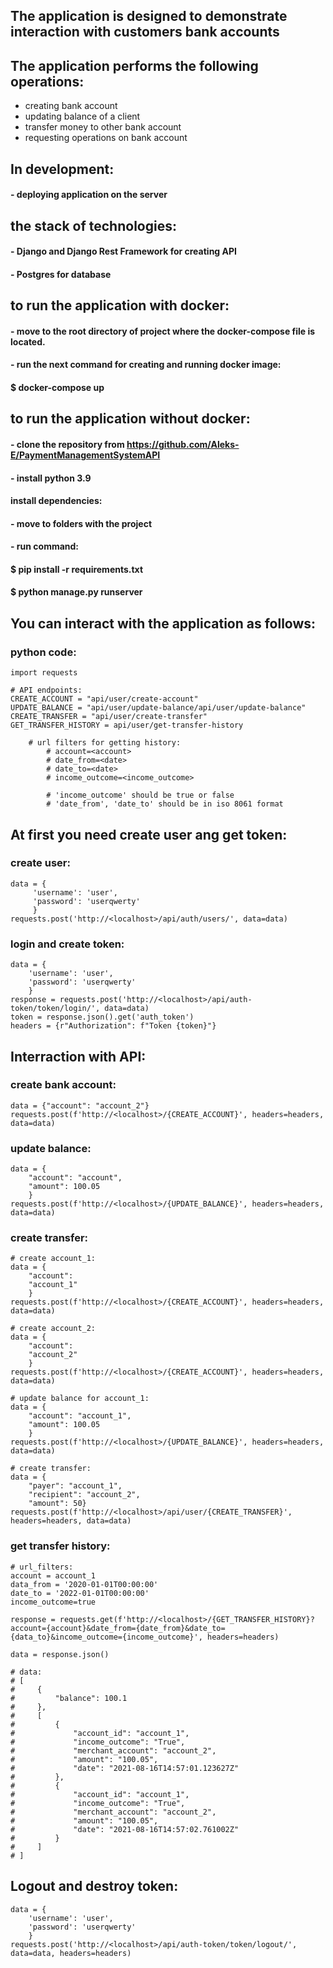 ## The application is designed to demonstrate interaction with customers bank accounts

## The application performs the following operations:

- creating bank account
- updating balance of a client
- transfer money to other bank account
- requesting operations on bank account

## In development:
#### - deploying application on the server

## the stack of technologies:
#### - Django and Django Rest Framework for creating API
#### - Postgres for database


## to run the application with docker:

#### - move to the root directory of project where the docker-compose file is located.
#### - run the next command for creating and running docker image:
#### $ docker-compose up

## to run the application without docker:

#### - clone the repository from https://github.com/Aleks-E/PaymentManagementSystemAPI
#### - install python 3.9
#### install dependencies:
#### - move to folders with the project
#### - run command:
#### $ pip install -r requirements.txt
#### $ python manage.py runserver

## You can interact with the application as follows:

### python code:
    import requests
    
    # API endpoints:
    CREATE_ACCOUNT = "api/user/create-account"
    UPDATE_BALANCE = "api/user/update-balance/api/user/update-balance"
    CREATE_TRANSFER = "api/user/create-transfer"
    GET_TRANSFER_HISTORY = api/user/get-transfer-history
    
        # url filters for getting history:   
            # account=<account>     
            # date_from=<date>
            # date_to=<date>
            # income_outcome=<income_outcome>
            
            # 'income_outcome' should be true or false 
            # 'date_from', 'date_to' should be in iso 8061 format


## At first you need create user ang get token:

### create user:
    data = {
         'username': 'user',
         'password': 'userqwerty'
         }
    requests.post('http://<localhost>/api/auth/users/', data=data)

### login and create token:
    data = {
        'username': 'user', 
        'password': 'userqwerty'
        }
    response = requests.post('http://<localhost>/api/auth-token/token/login/', data=data)
    token = response.json().get('auth_token')
    headers = {r"Authorization": f"Token {token}"}

## Interraction with API:

### create bank account:
    data = {"account": "account_2"}
    requests.post(f'http://<localhost>/{CREATE_ACCOUNT}', headers=headers, data=data)

### update balance:
    data = {
        "account": "account", 
        "amount": 100.05
        }
    requests.post(f'http://<localhost>/{UPDATE_BALANCE}', headers=headers, data=data)

### create transfer:
    # create account_1:
    data = {
        "account": 
        "account_1"
        }
    requests.post(f'http://<localhost>/{CREATE_ACCOUNT}', headers=headers, data=data)
    
    # create account_2:
    data = {
        "account": 
        "account_2"
        }
    requests.post(f'http://<localhost>/{CREATE_ACCOUNT}', headers=headers, data=data)
    
    # update balance for account_1:
    data = {
        "account": "account_1", 
        "amount": 100.05
        }
    requests.post(f'http://<localhost>/{UPDATE_BALANCE}', headers=headers, data=data)
    
    # create transfer:
    data = {
        "payer": "account_1", 
        "recipient": "account_2", 
        "amount": 50}
    requests.post(f'http://<localhost>/api/user/{CREATE_TRANSFER}', headers=headers, data=data)

### get transfer history:
    # url_filters:
    account = account_1
    data_from = '2020-01-01T00:00:00'
    date_to = '2022-01-01T00:00:00'
    income_outcome=true
  
    response = requests.get(f'http://<localhost>/{GET_TRANSFER_HISTORY}?account={account}&date_from={date_from}&date_to={data_to}&income_outcome={income_outcome}', headers=headers)
    
    data = response.json()

    # data:
    # [
    #     {
    #         "balance": 100.1
    #     },
    #     [
    #         {
    #             "account_id": "account_1",
    #             "income_outcome": "True",
    #             "merchant_account": "account_2",
    #             "amount": "100.05",
    #             "date": "2021-08-16T14:57:01.123627Z"
    #         },
    #         {
    #             "account_id": "account_1",
    #             "income_outcome": "True",
    #             "merchant_account": "account_2",
    #             "amount": "100.05",
    #             "date": "2021-08-16T14:57:02.761002Z"
    #         }
    #     ]
    # ]
    
## Logout and destroy token:
    data = {
        'username': 'user', 
        'password': 'userqwerty'
        }
    requests.post('http://<localhost>/api/auth-token/token/logout/', data=data, headers=headers)